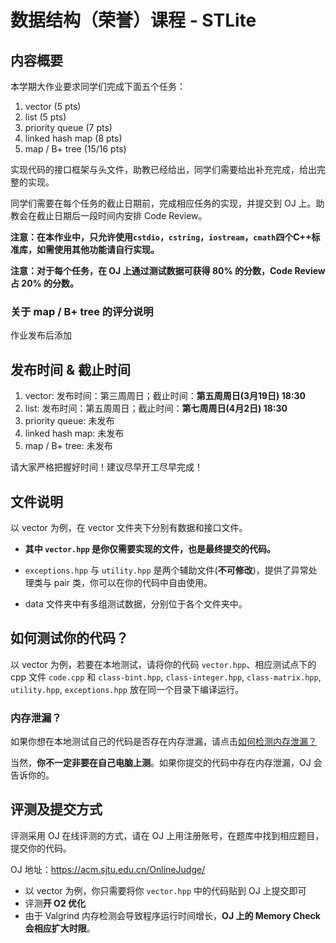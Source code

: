 # 数据结构（荣誉）课程 - STLite

## 内容概要

本学期大作业要求同学们完成下面五个任务：

1. vector (5 pts)
2. list (5 pts)
2. priority queue (7 pts)
2. linked hash map (8 pts)
3. map / B+ tree (15/16 pts)

实现代码的接口框架与头文件，助教已经给出，同学们需要给出补充完成，给出完整的实现。

同学们需要在每个任务的截止日期前，完成相应任务的实现，并提交到 OJ 上。助教会在截止日期后一段时间内安排 Code Review。

**注意：在本作业中，只允许使用`cstdio`，`cstring`，`iostream`，`cmath`四个C++标准库，如需使用其他功能请自行实现。**

**注意：对于每个任务，在 OJ 上通过测试数据可获得 80% 的分数，Code Review 占 20% 的分数。**

### 关于 map / B+ tree 的评分说明

作业发布后添加


## 发布时间 & 截止时间

1. vector: 发布时间：第三周周日；截止时间：**第五周周日(3月19日)  18:30**
1. list: 发布时间：第五周周日；截止时间：**第七周周日(4月2日) 18:30**
1. priority queue: 未发布
1. linked hash map: 未发布
1. map / B+ tree: 未发布

请大家严格把握好时间！建议尽早开工尽早完成！

## 文件说明

以 vector 为例，在 vector 文件夹下分别有数据和接口文件。

* **其中 `vector.hpp` 是你仅需要实现的文件，也是最终提交的代码。**

* `exceptions.hpp` 与 `utility.hpp` 是两个辅助文件(**不可修改**)，提供了异常处理类与 pair 类，你可以在你的代码中自由使用。
* data 文件夹中有多组测试数据，分别位于各个文件夹中。

## 如何测试你的代码？

以 vector 为例，若要在本地测试，请将你的代码 `vector.hpp`、相应测试点下的 cpp 文件 `code.cpp`  和 `class-bint.hpp`, `class-integer.hpp`, `class-matrix.hpp`, `utility.hpp`, `exceptions.hpp` 放在同一个目录下编译运行。

### 内存泄漏？

如果你想在本地测试自己的代码是否存在内存泄漏，请点击[如何检测内存泄漏？](./tutorials/detect-memory-leak/detect-memory-leak.md)

当然，**你不一定非要在自己电脑上测**。如果你提交的代码中存在内存泄漏，OJ 会告诉你的。

## 评测及提交方式

评测采用 OJ 在线评测的方式，请在 OJ 上用注册账号，在题库中找到相应题目，提交你的代码。

OJ 地址：https://acm.sjtu.edu.cn/OnlineJudge/

* 以 vector 为例，你只需要将你 `vector.hpp` 中的代码贴到 OJ 上提交即可
* 评测**开 O2 优化**
* 由于 Valgrind 内存检测会导致程序运行时间增长，**OJ 上的 Memory Check 会相应扩大时限**。

